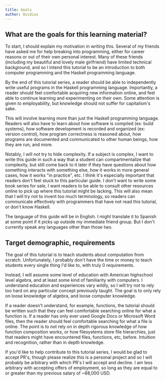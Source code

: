 ```yaml
---
title: Goals
author: Ovidius
---
```



## What are the goals for this learning material?

To start, I should explain my motivation in writing this. Several of my friends have asked me for help breaking into programming, either for career reasons or out of their own personal interest. Many of these friends (including my beautiful and lovely male girlfriend) have limited technical background, and so I intend this tutorial to be an introduction to both computer programming and the Haskell programming language. 

By the end of this tutorial series, a reader should be able to independently write useful programs in the Haskell programming language. Importantly, a reader should feel comfortable acquiring new information online, and feel able to continue learning and experimenting on their own. Some attention is given to employability, but knowledge should not suffer for capitalism's sake.

This will involve learning more than just the Haskell programming language. Readers will also have to learn about how software is compiled (ex: build systems), how software development is recorded and organized (ex: version control), how program correctness is reasoned about, how programs are documented and communicated to other human beings, how they are run, and more.

Notably, I will not try to hide complexity. If a subject is complex, I want to write this guide in such a way that a student can compartmentalize that complexity, but still come back to it later if they have questions about how something interacts with something else, how it works in more general cases, how it works "in practice", etc. I think it's especially important that readers don't feel stuck to this particular guide. I don't want to write some book series for sale, I want readers to be able to consult other resources online to pick up where this tutorial might be lacking. This will also mean that I will try not to invent too much terminology, so readers can communicate effectively with programmers that have not read this tutorial, or don't know Haskell.

The language of this guide will be in English. I might translate it to Spanish at some point if it picks up outside my immediate friend group. But I don't currently speak any languages other than those two.

## Target demographic, requirements

The goal of this tutorial is to teach students about computation from scratch. Unfortunately, I probably don't have the time or money to teach students every single thing I'd like to, with truly 0 requirements.

Instead, I will assume some level of education with American highschool level algebra, and at least some kind of familiarity with computers. I understand education and experiences vary wildly, so I will try not to rely too hard on any particular concept previously taught. The goal is to only rely on loose knowledge of algebra, and loose computer knowledge.

If a reader doesn't understand, for example, functions, the tutorial should be written such that they can feel comfortable searching online for what a function is. If a reader has only ever used Google Docs or Microsoft Word files, then the reader should feel comfortable searching for what a file is online. The point is to not rely on in depth rigorous knowledge of how function composition works, or how filesystems store file hierarchies, just that readers might have encountered files, functions, etc, before. Intuition and recognition, rather than in depth knowledge.


If you'd like to help contribute to this tutorial series, I would be glad to accept PR's, though please realize this is a personal project and so I will probably be arbitrary with which PR's I will accept and decline. I am less arbitrary with accepting offers of employment, so long as they are equal to or greater than my previous salary of ~88,000 USD.
